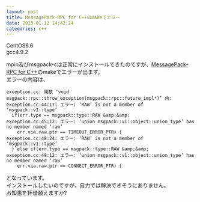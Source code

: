```yaml
---
layout: post
title: MessagePack-RPC for C++のmakeでエラー
date: 2015-01-12 14:42:24
categories: c++
---
```

<p>CentOS6.6<br>
gcc4.9.2</p>

<p>mpio及びmsgpack-cは正常にインストールできたのですが、<a href="https://github.com/msgpack-rpc/msgpack-rpc-cpp" rel="nofollow">MessagePack-RPC for C++</a>のmakeでエラーが出ます。<br>
エラーの内容は、</p>

```
exception.cc: 関数 ‘void msgpack::rpc::throw_exception(msgpack::rpc::future_impl*)’ 内:
exception.cc:44:17: エラー: ‘RAW’ is not a member of ‘msgpack::v1::type’
  if(err.type == msgpack::type::RAW &amp;&amp;
exception.cc:45:12: エラー: ‘union msgpack::v1::object::union_type’ has no member named ‘raw’
    err.via.raw.ptr == TIMEOUT_ERROR_PTR) {
exception.cc:48:24: エラー: ‘RAW’ is not a member of ‘msgpack::v1::type’
  } else if(err.type == msgpack::type::RAW &amp;&amp;
exception.cc:49:12: エラー: ‘union msgpack::v1::object::union_type’ has no member named ‘raw’
    err.via.raw.ptr == CONNECT_ERROR_PTR) {
```

<p>となっています。<br>
インストールしたいのですが、自力では解決できそうにありません。<br>
お知恵を拝借願えますか?</p>
